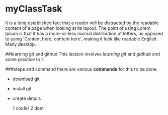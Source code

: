 # myClassTask
It is a long established fact that a reader will be distracted by the readable content of a page when looking at its layout. The point of using Lorem Ipsum is that it has a more-or-less normal distribution of letters, as opposed to using 'Content here, content here', making it look like readable English. Many desktop.

##learning git and githud
This lession involves *learning git* and *gidhub* and some practice to it

###steps and command
there are various **commands** for this to be done.

* download git
* install git
* create details

  1 coufer
  2 dem



